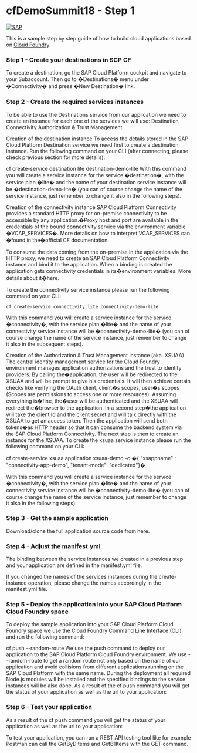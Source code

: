 # cfDemoSummit18 - Step 1
[![SAP](https://i.imgur.com/kkQTp3m.png)](https://cloudplatform.sap.com)

This is a sample step by step guide of how to build cloud applications based on [Cloud Foundry](https://www.cloudfoundry.org/). 

### Step 1 - Create your destinations in SCP CF

To create a destination, go the SAP Cloud Platform cockpit and navigate to your Subaccount. Then go to �Destinations� menu under �Connectivity� and press �New Destination� link.

### Step 2 - Create the required services instances

To be able to use the Destinations service from our application we need to create an instance for each one of the services we will use:
Destination 
Connectivity
Authorization & Trust Management

Creation of the destination instance
To access the details stored in the SAP Cloud Platform Destination service we need first to create a destination instance.
Run the following command on your CLI (after connecting, please check previous section for more details):

cf create-service destination lite destination-demo-lite
With this command you will create a service instance for the service �destination�, with the service plan �lite� and the name of your destination service instance will be �destination-demo-lite� (you can of course change the name of the service instance, just remember to change it also in the following steps).

Creation of the connectivity instance
SAP Cloud Platform Connectivity provides a standard HTTP proxy for on-premise connectivity to be accessible by any application.�Proxy host and port are available in the credentials of the bound connectivity service via the environment variable �VCAP_SERVICES�. More details on how to interpret VCAP_SERVICES can �found in the�official CF documentation.

To consume the data coming from the on-premise in the application via the HTTP proxy, we need to create an SAP Cloud Platform Connectivity instance and bind it to the application. When a binding is created the application gets connectivity credentials in its�environment variables. More details about it�here.

To create the connectivity service instance please run the following command on your CLI:

	cf create-service connectivity lite connectivity-demo-lite
With this command you will create a service instance for the service �connectivity�, with the service plan �lite� and the name of your connectivity service instance will be �connectivity-demo-lite� (you can of course change the name of the service instance, just remember to change it also in the subsequent steps).

Creation of the Authorization & Trust Management instance (aka. XSUAA)
The central identity management service for the Cloud Foundry environment manages application authorizations and the trust to identity providers.
By calling the�application, the user will be redirected to the XSUAA and will be prompt to give his credentials. It will then achieve certain checks like verifying the OAuth client, client�s scopes, user�s scopes (Scopes are permissions to access one or more resources). Assuming everything is�fine, the�user will be authenticated and the XSUAA will redirect the�browser to the application.
In a second step�the application will take the client Id and the client secret and will talk directly with the XSUAA to get an access token. Then the application will send both tokens�as HTTP header so that it can consume the backend system via the SAP Cloud Platform Connectivity.
The next step is then to create an instance for the XSUAA. 
To create the xsuaa service instance please run the following command on your CLI:

cf create-service xsuaa application xsuaa-demo -c �{ "xsappname" : "connectivity-app-demo", "tenant-mode": "dedicated"}�

With this command you will create a service instance for the service �connectivity�, with the service plan �lite� and the name of your connectivity service instance will be �connectivity-demo-lite� (you can of course change the name of the service instance, just remember to change it also in the following steps).

### Step 3 - Get the sample application 
Download/clone the full application source code from here.

### Step 4 - Adjust the manifest.yml 
The binding between the service instances we created in a previous step and your application are defined in the manifest.yml file. 
 
If you changed the names of the services instances during the create-instance operation, please change the names accordingly in the manifest.yml file.

### Step 5 - Deploy the application into your SAP Cloud Platform Cloud Foundry space
To deploy the sample application into your SAP Cloud Platform Cloud Foundry space we use the Cloud Foundry Command Line Interface (CLI) and run the following command:

cf push --random-route
We use the push command to deploy our application to the SAP Cloud Platform Cloud Foundry environment.
We use --random-route to get a random route not only based on the name of our application and avoid collisions from different applications running on the SAP Cloud Platform with the same name.
During the deployment all required Node.js modules will be installed and the specified bindings to the service instances will be also done.
As a result of the cf push command you will get the status of your application as well as the url to your application: 


### Step 6 - Test your application
As a result of the cf push command you will get the status of your application as well as the url to your application: 

To test your application, you can run a REST API testing tool like for example Postman can call the GetByDItems and GetB1Items with the GET command.
 

 



